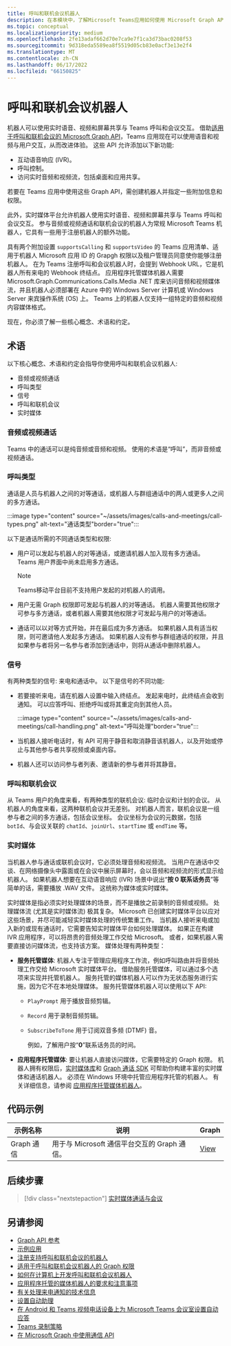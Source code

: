 ```yaml
---
title: 呼叫和联机会议机器人
description: 在本模块中，了解Microsoft Teams应用如何使用 Microsoft Graph API 进行呼叫和联机会议的语音和视频与用户交互，并了解实时媒体流
ms.topic: conceptual
ms.localizationpriority: medium
ms.openlocfilehash: 2fe13adaf662d70e7ca9e7f1ca3d73bac0208f53
ms.sourcegitcommit: 9d318eda5589ea8f5519d05cb83e0acf3e13e2f4
ms.translationtype: MT
ms.contentlocale: zh-CN
ms.lasthandoff: 06/17/2022
ms.locfileid: "66150825"
---
```

# <a name="calls-and-online-meetings-bots"></a>呼叫和联机会议机器人

机器人可以使用实时语音、视频和屏幕共享与 Teams 呼叫和会议交互。 借助[适用于呼叫和联机会议的 Microsoft Graph API](/graph/api/resources/communications-api-overview?view=graph-rest-beta&preserve-view=true)，Teams 应用现在可以使用语音和视频与用户交互，从而改进体验。 这些 API 允许添加以下新功能:

* 互动语音响应 (IVR)。
* 呼叫控制。
* 访问实时音频和视频流，包括桌面和应用共享。

若要在 Teams 应用中使用这些 Graph API，需创建机器人并指定一些附加信息和权限。

此外，实时媒体平台允许机器人使用实时语音、视频和屏幕共享与 Teams 呼叫和会议交互。 参与音频或视频通话和联机会议的机器人为常规 Microsoft Teams 机器人，它具有一些用于注册机器人的额外功能。

具有两个附加设置 `supportsCalling` 和 `supportsVideo` 的 Teams 应用清单、适用于机器人 Microsoft 应用 ID 的 Grapgh 权限以及租户管理员同意使你能够注册机器人。 在为 Teams 注册呼叫和会议机器人时，会提到 Webhook URL，它是机器人所有来电的 Webhook 终结点。 应用程序托管媒体机器人需要 Microsoft.Graph.Communications.Calls.Media .NET 库来访问音频和视频媒体流，并且机器人必须部署在 Azure 中的 Windows Server 计算机或 Windows Server 来宾操作系统 (OS) 上。 Teams 上的机器人仅支持一组特定的音频和视频内容媒体格式。

现在，你必须了解一些核心概念、术语和约定。

## <a name="terminologies"></a>术语

以下核心概念、术语和约定会指导你使用呼叫和联机会议机器人:

* 音频或视频通话
* 呼叫类型
* 信号
* 呼叫和联机会议
* 实时媒体

### <a name="audio-or-video-calls"></a>音频或视频通话

Teams 中的通话可以是纯音频或音频和视频。 使用的术语是“呼叫”，而非音频或视频通话。

### <a name="call-types"></a>呼叫类型

通话是人员与机器人之间的对等通话，或机器人与群组通话中的两人或更多人之间的多方通话。

:::image type="content" source="~/assets/images/calls-and-meetings/call-types.png" alt-text="通话类型"border="true":::

以下是通话所需的不同通话类型和权限:

* 用户可以发起与机器人的对等通话，或邀请机器人加入现有多方通话。 Teams 用户界面中尚未启用多方通话。

    > [!NOTE]
    > Teams移动平台目前不支持用户发起的对机器人的调用。

* 用户无需 Graph 权限即可发起与机器人的对等通话。 机器人需要其他权限才可参与多方通话，或者机器人需要其他权限才可发起与用户的对等通话。
* 通话可以以对等方式开始，并在最后成为多方通话。 如果机器人具有适当权限，则可邀请他人发起多方通话。 如果机器人没有参与群组通话的权限，并且如果参与者将另一名参与者添加到通话中，则将从通话中删除机器人。

### <a name="signals"></a>信号

有两种类型的信号: 来电和通话中。 以下是信号的不同功能:

* 若要接听来电，请在机器人设置中输入终结点。 发起来电时，此终结点会收到通知。 可以应答呼叫、拒绝呼叫或将其重定向到其他人员。

     :::image type="content" source="~/assets/images/calls-and-meetings/call-handling.png" alt-text="呼叫处理"border="true":::

* 当机器人接听电话时，有 API 可用于静音和取消静音该机器人，以及开始或停止与其他参与者共享视频或桌面内容。
* 机器人还可以访问参与者列表、邀请新的参与者并将其静音。

### <a name="calls-and-online-meetings"></a>呼叫和联机会议

从 Teams 用户的角度来看，有两种类型的联机会议: 临时会议和计划的会议。 从机器人的角度来看，这两种联机会议并无差别。 对机器人而言，联机会议是一组参与者之间的多方通话，包括会议坐标。 会议坐标为会议的元数据，包括 `botId`、与会议关联的 `chatId`、`joinUrl`、`startTime` 或 `endTime` 等。

### <a name="real-time-media"></a>实时媒体

当机器人参与通话或联机会议时，它必须处理音频和视频流。 当用户在通话中交谈、在网络摄像头中露面或在会议中展示屏幕时，会以音频和视频流的形式显示给机器人。 如果机器人想要在互动语音响应 (IVR) 场景中说出“**按 0 联系话务员**”等简单的话，需要播放 .WAV 文件。 这统称为媒体或实时媒体。

实时媒体是指必须实时处理媒体的场景，而不是播放之前录制的音频或视频。 处理媒体流 (尤其是实时媒体流) 极其复杂。 Microsoft 已创建实时媒体平台以应对这些场景，并尽可能减轻实时媒体处理的传统繁重工作。 当机器人接听来电或加入新的或现有通话时，它需要告知实时媒体平台如何处理媒体。 如果正在构建 IVR 应用程序，可以将昂贵的音频处理工作交给 Microsoft。 或者，如果机器人需要直接访问媒体流，也支持该方案。 媒体处理有两种类型：

* **服务托管媒体**: 机器人专注于管理应用程序工作流，例如呼叫路由并将音频处理工作交给 Microsoft 实时媒体平台。 借助服务托管媒体，可以通过多个选项来实现并托管机器人。 服务托管的媒体机器人可以作为无状态服务进行实施，因为它不在本地处理媒体。 服务托管媒体机器人可以使用以下 API:

  * `PlayPrompt` 用于播放音频剪辑。
  * `Record` 用于录制音频剪辑。
  * `SubscribeToTone` 用于订阅双音多频 (DTMF) 音。

    例如，了解用户按“**0**”联系话务员的时间。

* **应用程序托管媒体**: 要让机器人直接访问媒体，它需要特定的 Graph 权限。 机器人拥有权限后，[实时媒体库](https://www.nuget.org/packages/Microsoft.Graph.Communications.Calls.Media/)和 [Graph 通话 SDK](https://microsoftgraph.github.io/microsoft-graph-comms-samples/docs/articles/index.html#graph-calling-sdk-and-stateful-client-builder) 可帮助你构建丰富的实时媒体和通话机器人。 必须在 Windows 环境中托管应用程序托管的机器人。 有关详细信息，请参阅 [应用程序托管媒体机器人](./requirements-considerations-application-hosted-media-bots.md)。

## <a name="code-sample"></a>代码示例

| **示例名称** | **说明** | **Graph** |
|---------------|----------|--------|
| Graph 通信 | 用于与 Microsoft 通信平台交互的 Graph 通信。 | [View](https://github.com/microsoftgraph/microsoft-graph-comms-samples) |

## <a name="next-step"></a>后续步骤

> [!div class="nextstepaction"]
> [实时媒体通话与会议](~/bots/calls-and-meetings/real-time-media-concepts.md)

## <a name="see-also"></a>另请参阅

* [Graph API 参考](/graph/api/resources/communications-api-overview?view=graph-rest-beta&preserve-view=true)
* [示例应用](https://github.com/microsoftgraph/microsoft-graph-comms-samples)
* [注册支持呼叫和联机会议的机器人](./registering-calling-bot.md)
* [适用于呼叫和联机会议机器人的 Graph 权限](./registering-calling-bot.md#add-graph-permissions)
* [如何在计算机上开发呼叫和联机会议机器人](./debugging-local-testing-calling-meeting-bots.md)
* [应用程序托管的媒体机器人的要求和注意事项](./requirements-considerations-application-hosted-media-bots.md)
* [有关处理来电通知的技术信息](./call-notifications.md)
* [设置自动助理](/microsoftteams/create-a-phone-system-auto-attendant)
* [在 Android 和 Teams 视频电话设备上为 Microsoft Teams 会议室设置自动应答](/microsoftteams/set-up-auto-answer-on-teams-android)
* [Teams 录制策略](/MicrosoftTeams/teams-recording-policy)
* [在 Microsoft Graph 中使用通信 API](/graph/api/resources/communications-api-overview?view=graph-rest-beta&preserve-view=true)
